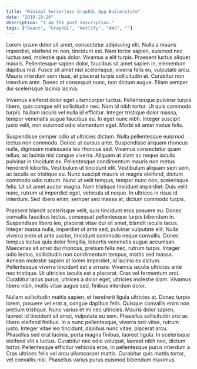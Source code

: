 ```yaml
---
title: "Minimal Serverless GraphQL App Boilerplate"
date: "2019-10-20"
description: "I am the post description."
tags: ["React", "GraphQL", "Netlify", "AWS", ""]
---
```


Lorem ipsum dolor sit amet, consectetur adipiscing elit. Nulla a mauris imperdiet, eleifend mi non, tincidunt est. Nam tortor sapien, euismod nec luctus sed, molestie quis dolor. Vivamus a elit turpis. Praesent luctus aliquet mauris. Pellentesque sapien dolor, faucibus sit amet sapien in, elementum dapibus nisl. Fusce sit amet nisl scelerisque, viverra felis eu, vulputate arcu. Mauris interdum sem risus, et placerat turpis sollicitudin et. Curabitur non interdum ante. Donec at consequat nunc, non dictum augue. Etiam semper dui scelerisque lacinia lacinia.

Vivamus eleifend dolor eget ullamcorper luctus. Pellentesque pulvinar turpis libero, quis congue elit sollicitudin nec. Nam id nibh tortor. Ut quis commodo turpis. Nullam iaculis vel nulla id efficitur. Integer tristique dolor massa, tempor venenatis augue faucibus eu. In eget nunc nibh. Integer suscipit justo velit, non euismod odio elementum eget. Morbi sit amet metus felis.

Suspendisse semper odio ut ultricies dictum. Nulla pellentesque euismod lectus non commodo. Donec ut cursus ante. Suspendisse aliquam rhoncus nulla, dignissim malesuada leo rhoncus sed. Vivamus consectetur quam tellus, ac lacinia nisl congue viverra. Aliquam at diam ac neque iaculis pulvinar in tincidunt ex. Pellentesque condimentum mauris non metus hendrerit lobortis. Vestibulum ut tincidunt elit. Vestibulum aliquam sem sem, ac iaculis ex tristique eu. Nunc suscipit mauris et magna eleifend, dictum commodo odio rutrum. Nunc ut velit tempus, tempor nunc non, scelerisque felis. Ut sit amet auctor magna. Nam tristique tincidunt imperdiet. Duis velit nunc, rutrum ut imperdiet eget, vehicula ut neque. In ultrices in risus id interdum. Sed libero enim, semper sed massa at, dictum commodo turpis.

Praesent blandit scelerisque velit, quis tincidunt eros posuere eu. Donec convallis faucibus lectus, consequat pellentesque turpis bibendum in. Suspendisse libero leo, placerat vitae dui sit amet, blandit iaculis lacus. Integer massa nulla, imperdiet ut ante sed, pulvinar vulputate elit. Nulla viverra enim ut ante auctor, tincidunt commodo neque convallis. Donec tempus lectus quis dolor fringilla, lobortis venenatis augue accumsan. Maecenas sit amet dui rhoncus, pretium felis nec, rutrum turpis. Integer odio lectus, sollicitudin non condimentum tempus, mattis sed massa. Aenean molestie sapien at lorem imperdiet, id lacinia ex dictum. Pellentesque viverra tincidunt est a ornare. Vivamus iaculis ultricies ante nec tristique. Ut ultricies iaculis est a placerat. Cras vel fermentum orci. Curabitur lacus purus, ultrices a dolor eget, ultricies molestie diam. Vivamus libero nibh, mollis vitae augue sed, finibus interdum dolor.

Nullam sollicitudin mattis sapien, et hendrerit ligula ultricies at. Donec turpis lorem, posuere vel erat a, congue dapibus felis. Quisque convallis enim non pretium tristique. Nunc varius et mi nec ultricies. Mauris dolor sapien, laoreet id tincidunt sit amet, vulputate eu sem. Phasellus sollicitudin orci ac libero eleifend finibus. In a nunc pellentesque, viverra orci vitae, rutrum justo. Integer vitae leo tincidunt, dapibus nunc vitae, placerat arcu. Phasellus sed erat lacinia, porta magna finibus, laoreet ligula. In scelerisque eleifend elit a luctus. Curabitur nec odio volutpat, laoreet nibh nec, dictum tortor. Pellentesque efficitur vehicula eros, in pellentesque purus interdum a. Cras ultrices felis vel arcu ullamcorper mattis. Curabitur quis mattis tortor, vel convallis nisl. Phasellus varius purus euismod bibendum maximus.
